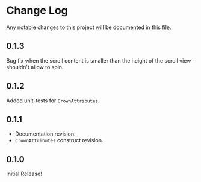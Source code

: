 # Change Log
Any notable changes to this project will be documented in this file.

## 0.1.3

Bug fix when the scroll content is smaller than the height of the scroll view - shouldn't allow to spin.

## 0.1.2

Added unit-tests for `CrownAttributes`.

## 0.1.1

- Documentation revision.
- `CrownAttributes` construct revision.

## 0.1.0

Initial Release!

